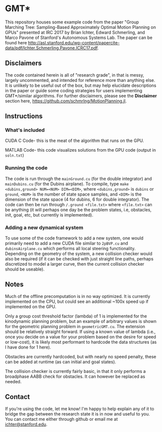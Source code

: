# GMT\*
This repository houses some example code from the paper "Group Marching Tree: Sampling-Based Approximately Optimal Motion Planning on GPUs" presented at IRC 2017 by Brian Ichter, Edward Schmerling, and Marco Pavone of Stanford's Autonomous Systems Lab. The paper can be found here <http://asl.stanford.edu/wp-content/papercite-data/pdf/Ichter.Schmerling.Pavone.ICRC17.pdf>.

## Disclaimers
The code contained herein is all of "research grade", in that is messy, largely uncommented, and intended for reference more than anything else. It is unlikely to be useful out of the box, but may help elucidate descriptions in the paper or guide some coding strategies for users implementing GMT\*/similar algorithms. For further disclaimers, please see the __Disclaimer__ section here, <https://github.com/schmrlng/MotionPlanning.jl>.

## Instructions
### What's included
CUDA C Code- this is the meat of the algorithm that runs on the GPU.

MATLAB Code- this code visualizes solutions from the GPU code (output in `soln.txt`)

### Running the code
The code is run through the `mainGround.cu` (for the double integrator) and `mainDubins.cu` (for the Dubins airplane). To compile, type `make <dubins,ground> NUM=<NUM> DIM=<DIM>`, where `<dubins,ground>` is `dubins` or `ground`, `<NUM>` is the number of state space samples, and `<DIM>` is the dimension of the state space (4 for dubins, 6 for double integrator). The code can then be run through `/.ground <file.txt>` where `<file.txt>` can be anything (it will perhaps one day be the problem states, i.e, obstacles, init, goal, etc, but currently is implemented).

### Adding a new dynamical system
To use some of the code framework to add a new system, one would primarily need to add a new CUDA file similar to `2pBVP.cu` and `dubinsAirplane.cu` which performs all local steering functionality. Depending on the geometry of the system, a new collision checker would also be required (if it can be checked with just straight line paths, perhaps discretized to model a larger curve, then the current collision checker should be useable).

## Notes
Much of the offline precomputation is in no way optimized. It is currently implemented on the CPU, but could see an additional ~100x speed up if implemented on the GPU. 

Only a group cost threshold factor (lambda) of 1 is implemented for the kinodynamic planning problem, but an example of arbitrary values is shown for the geometric planning problem in `geometricGMT.cu`. The extension should be relatively straight forward. If using a known value of lambda (i.e., once you decide on a value for your problem based on the desire for speed or low-cost), it is likely most performant to hardcode the data structures (as I have done for 1 here). 

Obstacles are currently hardcoded, but with nearly no speed penalty, these can be added at runtime (as can initial and goal states). 

The collision checker is currently fairly basic, in that it only performs a broadphase AABB check for obstacles. It can however be replaced as needed.

## Contact
If you're using the code, let me know! I'm happy to help explain any of it to bridge the gap between the research state it is in now and useful to you. You can contact me either through github or email me at <ichter@stanford.edu>.
